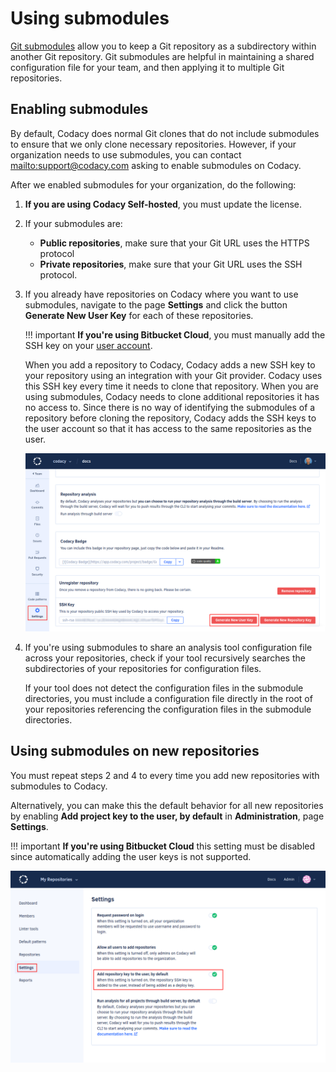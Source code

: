 # Using submodules

[Git submodules](https://git-scm.com/book/en/v2/Git-Tools-Submodules) allow you to keep a Git repository as a subdirectory within another Git repository. Git submodules are helpful in maintaining a shared configuration file for your team, and then applying it to multiple Git repositories.

## Enabling submodules

By default, Codacy does normal Git clones that do not include submodules to ensure that we only clone necessary repositories. However, if your organization needs to use submodules, you can contact <mailto:support@codacy.com> asking to enable submodules on Codacy.

After we enabled submodules for your organization, do the following:

1.  **If you are using Codacy Self-hosted**, you must update the license.

2.  If your submodules are:

    -   **Public repositories**, make sure that your Git URL uses the HTTPS protocol
    -   **Private repositories**, make sure that your Git URL uses the SSH protocol.

3.  If you already have repositories on Codacy where you want to use submodules, navigate to the page **Settings** and click the button **Generate New User Key** for each of these repositories.

    !!! important
        **If you're using Bitbucket Cloud**, you must manually add the SSH key on your [user account](https://bitbucket.org/account/settings/ssh-keys/).

    When you add a repository to Codacy, Codacy adds a new SSH key to your repository using an integration with your Git provider. Codacy uses this SSH key every time it needs to clone that repository. When you are using submodules, Codacy needs to clone additional repositories it has no access to. Since there is no way of identifying the submodules of a repository before cloning the repository, Codacy adds the SSH keys to the user account so that it has access to the same repositories as the user.

    ![Generate new user key](images/using-submodules-generate-new-user-key.png)

4.  If you're using submodules to share an analysis tool configuration file across your repositories, check if your tool recursively searches the subdirectories of your repositories for configuration files.

    If your tool does not detect the configuration files in the submodule directories, you must include a configuration file directly in the root of your repositories referencing the configuration files in the submodule directories.

## Using submodules on new repositories

You must repeat steps 2 and 4 to every time you add new repositories with submodules to Codacy.

Alternatively, you can make this the default behavior for all new repositories by enabling **Add project key to the user, by default** in **Administration**, page **Settings**.

!!! important
    **If you're using Bitbucket Cloud** this setting must be disabled since automatically adding the user keys is not supported.

![Add project key to the user by default](images/using-submodules-default-add-user-key.png)
